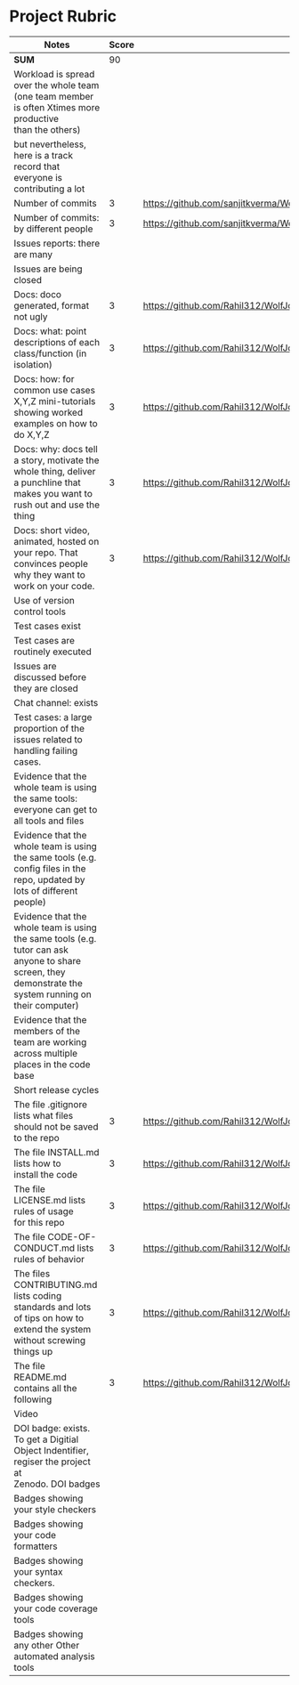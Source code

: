 # Project Rubric

| Notes                                                                                                                                                   | Score | Evidence                                                                                                                                                                                     |
| ------------------------------------------------------------------------------------------------------------------------------------------------------- | ----- | -------------------------------------------------------------------------------------------------------------------------------------------------------------------------------------------- |
| **SUM**                                                                                                                                                 | 90    |                                                                                                                                                                                              |
| Workload is spread over the whole team (one team member is often Xtimes more productive than the others)                                               | | |
| but nevertheless, here is a track record that everyone is contributing a lot                                                                           | | |
| Number of commits                                                                                                                                       |3|https://github.com/sanjitkverma/WolfJobs/compare/master...Rahil312:WolfJobs:New|
| Number of commits: by different people                                                                                                                  |3| https://github.com/sanjitkverma/WolfJobs/compare/master...Rahil312:WolfJobs:New|
| Issues reports: there are many                                                                                                                          | | |
| Issues are being closed                                                                                                                                 | ||
| Docs: doco generated, format not ugly                                                                                                                   |3|https://github.com/Rahil312/WolfJobs/blob/New/README.md|
| Docs: what: point descriptions of each class/function (in isolation)                                                                                    | 3|https://github.com/Rahil312/WolfJobs/blob/New/README.md|
| Docs: how: for common use cases X,Y,Z mini-tutorials showing worked examples on how to do X,Y,Z                                                         | 3|https://github.com/Rahil312/WolfJobs/blob/New/README.md |
| Docs: why: docs tell a story, motivate the whole thing, deliver a punchline that makes you want to rush out and use the thing                           | 3|https://github.com/Rahil312/WolfJobs/blob/New/README.md|
| Docs: short video, animated, hosted on your repo. That convinces people why they want to work on your code.                                             | 3|https://github.com/Rahil312/WolfJobs/blob/New/README.md |
| Use of version control tools                                                                                                                            | ||
| Test cases exist                                                                                                                                        | ||
| Test cases are routinely executed                                                                                                                       | ||
| Issues are discussed before they are closed                                                                                                             | ||
| Chat channel: exists                                                                                                                                    | ||
| Test cases: a large proportion of the issues related to handling failing cases.                                                                         | ||
| Evidence that the whole team is using the same tools: everyone can get to all tools and files                                                           | ||
| Evidence that the whole team is using the same tools (e.g. config files in the repo, updated by lots of different people)                               | ||
| Evidence that the whole team is using the same tools (e.g. tutor can ask anyone to share screen, they demonstrate the system running on their computer) | ||
| Evidence that the members of the team are working across multiple places in the code base                                                               |  ||
| Short release cycles                                                                                                                                    | ||
| The file .gitignore lists what files should not be saved to the repo                                                                                    | 3|https://github.com/Rahil312/WolfJobs/blob/New/.gitignore|
| The file INSTALL.md lists how to install the code                                                                                                       | 3|https://github.com/Rahil312/WolfJobs/blob/New/INSTALL.md|
| The file LICENSE.md lists rules of usage for this repo                                                                                                  | 3|https://github.com/Rahil312/WolfJobs/blob/New/LICENSE.md|
| The file CODE-OF-CONDUCT.md lists rules of behavior                                                                                                     | 3|https://github.com/Rahil312/WolfJobs/blob/New/CODE_OF_CONDUCT.md|
| The files CONTRIBUTING.md lists coding standards and lots of tips on how to extend the system without screwing things up                                | 3|https://github.com/Rahil312/WolfJobs/blob/New/CONTRIBUTING.md|
| The file README.md contains all the following                                                                                                           | 3|https://github.com/Rahil312/WolfJobs/blob/New/README.md|
| Video                                                                                                                                                   | ||
| DOI badge: exists. To get a Digitial Object Indentifier, regiser the project at Zenodo. DOI badges                                                      | ||
| Badges showing your style checkers                                                                                                                      | ||
| Badges showing your code formatters                                                                                                                     | ||
| Badges showing your syntax checkers.                                                                                                                    | ||
| Badges showing your code coverage tools                                                                                                                 | ||
| Badges showing any other Other automated analysis tools                                                                                                 | ||
